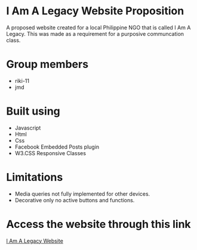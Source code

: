 # I Am A Legacy Website Proposition
A proposed website created for a local Philippine NGO that is called I Am A Legacy. This was made as a requirement for a purposive communcation class.

# Group members
- riki-11
- jmd

# Built using
- Javascript
- Html
- Css
- Facebook Embedded Posts plugin
- W3.CSS Responsive Classes

# Limitations
- Media queries not fully implemented for other devices.
- Decorative only no active buttons and functions.

# Access the website through this link
[I Am A Legacy Website](https://i-am-a-legacy-sample-website.riki11.repl.co/index.html )
